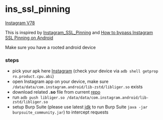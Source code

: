 
# ins_ssl_pinning


[Instagram V78](https://www.apkmirror.com/apk/instagram/instagram-instagram/instagram-instagram-78-0-0-11-104-139906-release/)

This is inspired by [Instagram_SSL_Pinning](https://github.com/pouyadarabi/Instagram_SSL_Pinning) and [How to bypass Instagram SSL Pinning on Android](https://plainsec.org/how-to-bypass-instagram-ssl-pinning-on-android-v78/)

Make sure you have a rooted android device

### steps
* pick your apk here [Instagram](https://www.apkmirror.com/apk/instagram/instagram-instagram/instagram-instagram-78-0-0-11-104-139906-release/) (check your device via `adb shell getprop ro.product.cpu.abi`)
* open Instagram app on your device, make sure `/data/data/com.instagram.android/lib-zstd/libliger.so` exists
* download related __.so__ file from current [repo](https://github.com/maoxiao/ins_ssl_pinning)
* run `adb push libliger.so /data/data/com.instagram.android/lib-zstd/libliger.so`
* setup Burp Suite (please use latest [jdk](https://www.oracle.com/technetwork/java/javase/downloads/jdk11-downloads-5066655.html) to run Burp Suite  `java -jar burpsuite_community.jar`) to intercept requests

